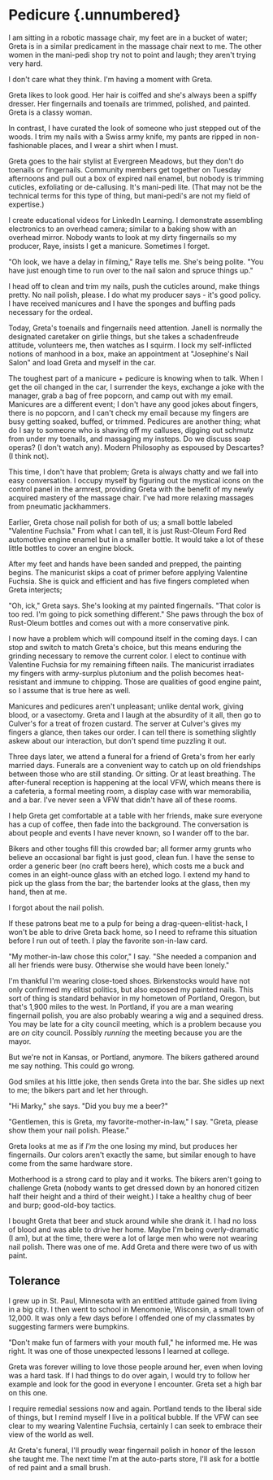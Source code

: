 # Pedicure {.unnumbered}

I am sitting in a robotic massage chair, my feet are in a bucket of water; Greta is in a similar predicament in the massage chair next to me. The other women in the mani-pedi shop try not to point and laugh; they aren't trying very hard.

I don't care what they think. I'm having a moment with Greta.

Greta likes to look good. Her hair is coiffed and she's always been a spiffy dresser. Her fingernails and toenails are trimmed, polished, and painted. Greta is a classy woman.

In contrast, I have curated the look of someone who just stepped out of the woods. I trim my nails with a Swiss army knife, my pants are ripped in non-fashionable places, and I wear a shirt when I must.

Greta goes to the hair stylist at Evergreen Meadows, but they don't do toenails or fingernails. Community members get together on Tuesday afternoons and pull out a box of expired nail enamel, but nobody is trimming cuticles, exfoliating or de-callusing. It's mani-pedi lite. (That may not be the technical terms for this type of thing, but mani-pedi's are not my field of expertise.)

I create educational videos for LinkedIn Learning. I demonstrate assembling electronics to an overhead camera; similar to a baking show with an overhead mirror. Nobody wants to look at my dirty fingernails so my producer, Raye, insists I get a manicure. Sometimes I forget.

"Oh look, we have a delay in filming," Raye tells me. She's being polite. "You have just enough time to run over to the nail salon and spruce things up."

I head off to clean and trim my nails, push the cuticles around, make things pretty. No nail polish, please. I do what my producer says - it's good policy. I have received manicures and I have the sponges and buffing pads necessary for the ordeal.

Today, Greta's toenails and fingernails need attention. Janell is normally the designated caretaker on girlie things, but she takes a schadenfreude attitude, volunteers me, then watches as I squirm. I lock my self-inflicted notions of manhood in a box, make an appointment at "Josephine's Nail Salon" and load Greta and myself in the car.

The toughest part of a manicure + pedicure is knowing when to talk. When I get the oil changed in the car, I surrender the keys, exchange a joke with the manager, grab a bag of free popcorn, and camp out with my email. Manicures are a different event; I don't have any good jokes about fingers, there is no popcorn, and I can't check my email because my fingers are busy getting soaked, buffed, or trimmed. Pedicures are another thing; what do I say to someone who is shaving off my calluses, digging out schmutz from under my toenails, and massaging my insteps. Do we discuss soap operas? (I don't watch any). Modern Philosophy as espoused by Descartes? (I think not).

This time, I don't have that problem; Greta is always chatty and we fall into easy conversation. I occupy myself by figuring out the mystical icons on the control panel in the armrest, providing Greta with the benefit of my newly acquired mastery of the massage chair. I've had more relaxing massages from pneumatic jackhammers.

Earlier, Greta chose nail polish for both of us; a small bottle labeled "Valentine Fuchsia." From what I can tell, it is just Rust-Oleum Ford Red automotive engine enamel but in a smaller bottle. It would take a lot of these little bottles to cover an engine block.

After my feet and hands have been sanded and prepped, the painting begins. The manicurist skips a coat of primer before applying Valentine Fuchsia. She is quick and efficient and has five fingers completed when Greta interjects;

"Oh, ick," Greta says. She's looking at my painted fingernails. "That color is too red. I'm going to pick something different." She paws through the box of Rust-Oleum bottles and comes out with a more conservative pink.

I now have a problem which will compound itself in the coming days. I can stop and switch to match Greta's choice, but this means enduring the grinding necessary to remove the current color. I elect to continue with Valentine Fuchsia for my remaining fifteen nails. The manicurist irradiates my fingers with army-surplus plutonium and the polish becomes heat-resistant and immune to chipping. Those are qualities of good engine paint, so I assume that is true here as well.

Manicures and pedicures aren't unpleasant; unlike dental work, giving blood, or a vasectomy. Greta and I laugh at the absurdity of it all, then go to Culver's for a treat of frozen custard. The server at Culver's gives my fingers a glance, then takes our order. I can tell there is something slightly askew about our interaction, but don't spend time puzzling it out.

Three days later, we attend a funeral for a friend of Greta's from her early married days. Funerals are a convenient way to catch up on old friendships between those who are still standing. Or sitting. Or at least breathing. The after-funeral reception is happening at the local VFW, which means there is a cafeteria, a formal meeting room, a display case with war memorabilia, and a bar. I've never seen a VFW that didn't have all of these rooms.

I help Greta get comfortable at a table with her friends, make sure everyone has a cup of coffee, then fade into the background. The conversation is about people and events I have never known, so I wander off to the bar.

Bikers and other toughs fill this crowded bar; all former army grunts who believe an occasional bar fight is just good, clean fun. I have the sense to order a generic beer (no craft beers here), which costs me a buck and comes in an eight-ounce glass with an etched logo. I extend my hand to pick up the glass from the bar; the bartender looks at the glass, then my hand, then at me.

I forgot about the nail polish.

If these patrons beat me to a pulp for being a drag-queen-elitist-hack, I won't be able to drive Greta back home, so I need to reframe this situation before I run out of teeth. I play the favorite son-in-law card.

"My mother-in-law chose this color," I say. "She needed a companion and all her friends were busy. Otherwise she would have been lonely."

I'm thankful I'm wearing close-toed shoes. Birkenstocks would have not only confirmed my elitist politics, but also exposed my painted nails. This sort of thing is standard behavior in my hometown of Portland, Oregon, but that's 1,900 miles to the west. In Portland, if you are a man wearing fingernail polish, you are also probably wearing a wig and a sequined dress. You may be late for a city council meeting, which is a problem because you are *on* city council. Possibly *running* the meeting because you are the mayor.

But we're not in Kansas, or Portland, anymore. The bikers gathered around me say nothing. This could go wrong.

God smiles at his little joke, then sends Greta into the bar. She sidles up next to me; the bikers part and let her through.

"Hi Marky," she says. "Did you buy me a beer?"

"Gentlemen, this is Greta, my favorite-mother-in-law," I say. "Greta, please show them your nail polish. Please."

Greta looks at me as if *I'm* the one losing my mind, but produces her fingernails. Our colors aren't exactly the same, but similar enough to have come from the same hardware store.

Motherhood is a strong card to play and it works. The bikers aren't going to challenge Greta (nobody wants to get dressed down by an honored citizen half their height and a third of their weight.) I take a healthy chug of beer and burp; good-old-boy tactics.

I bought Greta that beer and stuck around while she drank it. I had no loss of blood and was able to drive her home. Maybe I'm being overly-dramatic (I am), but at the time, there were a lot of large men who were not wearing nail polish. There was one of me. Add Greta and there were two of us with paint.

## Tolerance

I grew up in St. Paul, Minnesota with an entitled attitude gained from living in a big city. I then went to school in Menomonie, Wisconsin, a small town of 12,000. It was only a few days before I offended one of my classmates by suggesting farmers were bumpkins.

"Don't make fun of farmers with your mouth full," he informed me. He was right. It was one of those unexpected lessons I learned at college.

Greta was forever willing to love those people around her, even when loving was a hard task. If I had things to do over again, I would try to follow her example and look for the good in everyone I encounter. Greta set a high bar on this one.

I require remedial sessions now and again. Portland tends to the liberal side of things, but I remind myself I live in a political bubble. If the VFW can see clear to my wearing Valentine Fuchsia, certainly I can seek to embrace their view of the world as well.

At Greta's funeral, I'll proudly wear fingernail polish in honor of the lesson she taught me. The next time I'm at the auto-parts store, I'll ask for a bottle of red paint and a small brush.
